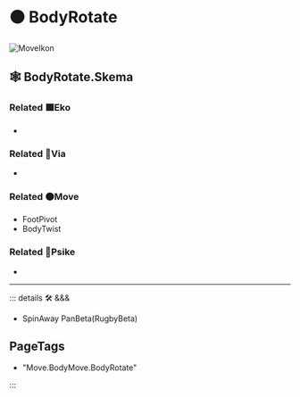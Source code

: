 # 🟠 <move>BodyRotate</move>

![MoveIkon](/Move/Move_Ikon.png)

## 🕸 BodyRotate.Skema

### Related 🟩<eko>Eko</eko>

-

### Related 🔻<via>Via</via>

-

### Related 🟠<move>Move</move>

- FootPivot
- BodyTwist

### Related 💜<psike>Psike</psike>

-

---

<!-- =================================================== -->
<!-- =================================================== -->
<!-- =================================================== -->
<!-- =================================================== -->
<!-- =================================================== -->
::: details 🛠 <dev>&&&</dev>

- SpinAway PanBeta(RugbyBeta)

<h2>PageTags</h2>

- "Move.BodyMove.BodyRotate"

:::
